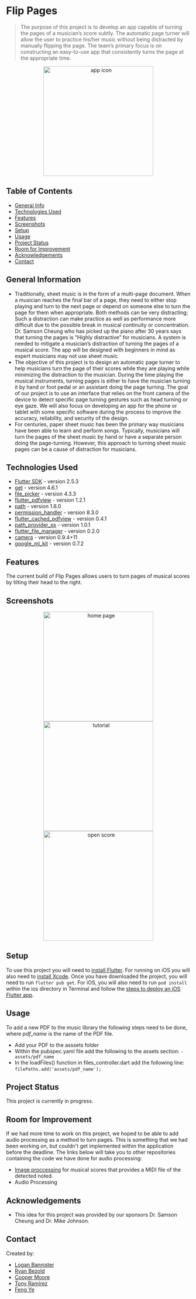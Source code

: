 # Flip Pages
> The purpose of this project is to develop an app capable of turning the pages of a musician’s score subtly. The automatic page turner will allow the user to practice his/her music without being distracted by manually flipping the page. The team’s primary focus is on constructing an easy-to-use app that consistently turns the page at the appropriate time. 

<p align="center">
  <img src="roundedLogo.png" alt="app icon" width="300"/>
</p>

## Table of Contents
* [General Info](#general-information)
* [Technologies Used](#technologies-used)
* [Features](#features)
* [Screenshots](#screenshots)
* [Setup](#setup)
* [Usage](#usage)
* [Project Status](#project-status)
* [Room for Improvement](#room-for-improvement)
* [Acknowledgements](#acknowledgements)
* [Contact](#contact)
<!-- * [License](#license) -->


## General Information
- Traditionally, sheet music is in the form of a multi-page document. When a musician reaches the final bar of a page, they need to either stop playing and turn to the next page or depend on someone else to turn the page for them when appropriate. Both methods can be very distracting; Such a distraction can make practice as well as performance more difficult due to the possible break in musical continuity or concentration. Dr. Samson Cheung who has picked up the piano after 30 years says that turning the pages is “Highly distractive” for musicians. A system is needed to mitigate a musician’s distraction of turning the pages of a musical score. The app will be designed with beginners in mind as expert musicians may not use sheet music.
- The objective of this project is to design an automatic page turner to help musicians turn the page of their scores while they are playing while minimizing the distraction to the musician. During the time playing the musical instruments, turning pages is either to have the musician turning it by hand or foot pedal or an assistant doing the page turning. The goal of our project is to use an interface that relies on the front camera of the device to detect specific page turning gestures such as head turning or eye gaze. We will also focus on developing an app for the phone or tablet with some specific software during the process to improve the accuracy, reliability, and security of the design. 
- For centuries, paper sheet music has been the primary way musicians have been able to learn and perform songs. Typically, musicians will turn the pages of the sheet music by hand or have a separate person doing the page-turning. However, this approach to turning sheet music pages can be a cause of distraction for musicians.

<!-- You don't have to answer all the questions - just the ones relevant to your project. -->


## Technologies Used
- [Flutter SDK](https://flutter.dev/) - version 2.5.3
- [get](https://pub.dev/packages/get) - version 4.6.1
- [file_picker](https://pub.dev/packages/file_picker) - version 4.3.3
- [flutter_pdfview](https://pub.dev/packages/flutter_pdfview) - version 1.2.1
- [path](https://pub.dev/packages/path) - version 1.8.0
- [permission_handler](https://pub.dev/packages/permission_handler) - version 8.3.0
- [flutter_cached_pdfview](https://pub.dev/packages/flutter_cached_pdfview) - version 0.4.1
- [path_provider_ex](https://pub.dev/packages/path_provider_ex) - version 1.0.1
- [flutter_file_manager](https://pub.dev/packages/flutter_file_manager) - version 0.2.0
- [camera](https://pub.dev/packages/camera) - version 0.9.4+11
- [google_ml_kit](https://pub.dev/packages/google_ml_kit) - version 0.7.2


## Features
The current build of Flip Pages allows users to turn pages of musical scores by tilting their head to the right.


## Screenshots
<p align="center">
  <img src="/screenshots/home_page.PNG" alt="home page" width="300"/>
  <img src="/screenshots/tutorial.PNG" alt="tutorial" width="300"/>
  <img src="/screenshots/open_score.PNG" alt="open score" width="300"/>
</p>


## Setup
To use this project you will need to [install Flutter](https://docs.flutter.dev/get-started/install). For running on iOS you will also need to [install Xcode](https://apps.apple.com/us/app/xcode/id497799835?mt=12). Once you have downloaded the project, you will need to run `flutter pub get`. For iOS, you will also need to run `pod install` within the ios directory in Terminal and follow the [steps to deploy an iOS Flutter app](https://docs.flutter.dev/deployment/ios).


## Usage
To add a new PDF to the music library the following steps need to be done, where <em>pdf_name</em> is the name of the PDF file.
- Add your PDF to the asssets folder
- Within the pubspec.yaml file add the following to the assets section: `- assets/pdf_name`
- In the loadFiles() function in files_controller.dart add the following line: `filePaths.add('assets/pdf_name');`


## Project Status
This project is currently in progress.


## Room for Improvement
If we had more time to work on this project, we hoped to be able to add audio processing as a method to turn pages. This is something that we had been working on, but couldn't get implemented within the application before the deadline. The links below will take you to other repositories containing the code we have done for audio processing:
- [Image proccessing](https://github.com/cjmo253/Capstone_Score_Processing/tree/master) for musical scores that provides a MIDI file of the detected noted.
- Audio Processing

## Acknowledgements
- This idea for this project was provided by our sponsors Dr. Samson Cheung and Dr. Mike Johnson.


## Contact
Created by:
- [Logan Bannister](https://github.com/loganbannister)
- [Ryan Bezold](https://github.com/Hydraux)
- [Cooper Moore](https://github.com/cjmo253)
- [Tony Ramirez](https://github.com/tonypacheco223)
- [Feng Ye](https://github.com/plantduck)

<!-- Optional -->
<!-- ## License -->
<!-- This project is open source and available under the [... License](). -->

<!-- You don't have to include all sections - just the one's relevant to your project -->
